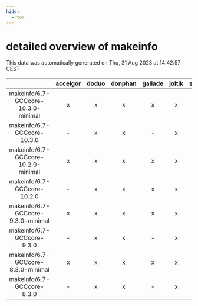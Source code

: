 ```yaml
---
hide:
  - toc
---
```


detailed overview of makeinfo
=============================


This data was automatically generated on Thu, 31 Aug 2023 at 14:42:57 CEST  

| |accelgor|doduo|donphan|gallade|joltik|skitty|swalot|victini|
| :---: | :---: | :---: | :---: | :---: | :---: | :---: | :---: | :---: |
|makeinfo/6.7-GCCcore-10.3.0-minimal|x|x|x|x|x|x|x|x|
|makeinfo/6.7-GCCcore-10.3.0|-|x|x|-|x|x|x|x|
|makeinfo/6.7-GCCcore-10.2.0-minimal|x|x|x|x|x|x|x|x|
|makeinfo/6.7-GCCcore-10.2.0|-|x|x|x|x|x|x|x|
|makeinfo/6.7-GCCcore-9.3.0-minimal|x|x|x|x|x|x|x|x|
|makeinfo/6.7-GCCcore-9.3.0|-|x|x|-|x|x|x|x|
|makeinfo/6.7-GCCcore-8.3.0-minimal|x|x|x|x|x|x|x|x|
|makeinfo/6.7-GCCcore-8.3.0|-|x|x|-|x|x|x|x|
